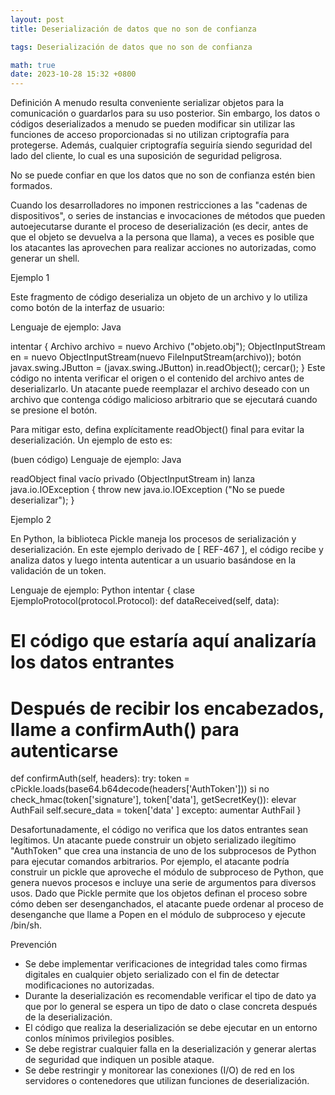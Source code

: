 ```yaml
---
layout: post
title: Deserialización de datos que no son de confianza

tags: Deserialización de datos que no son de confianza

math: true
date: 2023-10-28 15:32 +0800
---
```

Definición
A menudo resulta conveniente serializar objetos para la comunicación o guardarlos para su uso posterior. Sin embargo, los datos o códigos deserializados a menudo se pueden modificar sin utilizar las funciones de acceso proporcionadas si no utilizan criptografía para protegerse. Además, cualquier criptografía seguiría siendo seguridad del lado del cliente, lo cual es una suposición de seguridad peligrosa.

No se puede confiar en que los datos que no son de confianza estén bien formados.

Cuando los desarrolladores no imponen restricciones a las "cadenas de dispositivos", o series de instancias e invocaciones de métodos que pueden autoejecutarse durante el proceso de deserialización (es decir, antes de que el objeto se devuelva a la persona que llama), a veces es posible que los atacantes las aprovechen para realizar acciones no autorizadas, como generar un shell.

Ejemplo 1

Este fragmento de código deserializa un objeto de un archivo y lo utiliza como botón de la interfaz de usuario:

Lenguaje de ejemplo: Java 

intentar {
Archivo archivo = nuevo Archivo ("objeto.obj");
ObjectInputStream en = nuevo ObjectInputStream(nuevo FileInputStream(archivo));
botón javax.swing.JButton = (javax.swing.JButton) in.readObject();
cercar();
}
Este código no intenta verificar el origen o el contenido del archivo antes de deserializarlo. Un atacante puede reemplazar el archivo deseado con un archivo que contenga código malicioso arbitrario que se ejecutará cuando se presione el botón.

Para mitigar esto, defina explícitamente readObject() final para evitar la deserialización. Un ejemplo de esto es:

(buen código)
Lenguaje de ejemplo: Java 

readObject final vacío privado (ObjectInputStream in) lanza java.io.IOException {
throw new java.io.IOException ("No se puede deserializar"); }

Ejemplo 2

En Python, la biblioteca Pickle maneja los procesos de serialización y deserialización. En este ejemplo derivado de [ REF-467 ], el código recibe y analiza datos y luego intenta autenticar a un usuario basándose en la validación de un token.

Lenguaje de ejemplo: Python 
intentar {
clase EjemploProtocol(protocol.Protocol):
def dataReceived(self, data):

# El código que estaría aquí analizaría los datos entrantes
# Después de recibir los encabezados, llame a confirmAuth() para autenticarse

def confirmAuth(self, headers):
try:
token = cPickle.loads(base64.b64decode(headers['AuthToken']))
si no check_hmac(token['signature'], token['data'], getSecretKey()):
elevar AuthFail
self.secure_data = token['data' ]
excepto:
aumentar AuthFail
}

Desafortunadamente, el código no verifica que los datos entrantes sean legítimos. Un atacante puede construir un objeto serializado ilegítimo "AuthToken" que crea una instancia de uno de los subprocesos de Python para ejecutar comandos arbitrarios. Por ejemplo, el atacante podría construir un pickle que aproveche el módulo de subproceso de Python, que genera nuevos procesos e incluye una serie de argumentos para diversos usos. Dado que Pickle permite que los objetos definan el proceso sobre cómo deben ser desenganchados, el atacante puede ordenar al proceso de desenganche que llame a Popen en el módulo de subproceso y ejecute /bin/sh.


Prevención
- Se debe implementar verificaciones de integridad tales como firmas digitales en cualquier objeto serializado con el fin de detectar modificaciones no autorizadas.
- Durante la deserialización es recomendable verificar el tipo de dato ya que por lo general se espera un tipo de dato o clase concreta después de la deserialización.
- El código que realiza la deserialización se debe ejecutar en un entorno conlos mínimos privilegios posibles.
- Se debe registrar cualquier falla en la deserialización y generar alertas de seguridad que indiquen un posible ataque.
- Se debe restringir y monitorear las conexiones (I/O) de red en los servidores o contenedores que utilizan funciones de deserialización.
